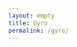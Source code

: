 ```yaml
---
layout: empty
title: Gyro
permalink: /gyro/
---
```


<div id="report_box"></div>
<div id="ball"></div>

<script>
   let sensor = new Gyroscope()
   let x,y,z,report;
   sensor.start()
      document.getElementById("report_box").innerHTML = "Starting"
   sensor.onreading = () => {
      report = "X: " + sensor.x + "<br>"
      report += "Y: " + sensor.y + "<br>"
      report += "Z: " + sensor.z + "<br>"
      document.getElementById("report_box").innerHTML = report
      console.log(report)
   }
   sensor.onerror = (e) => {
      document.getElementById("report_box").innerHTML = e.error.message
      console.log(e)
   }
</script>